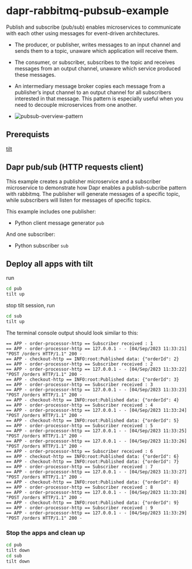 # dapr-rabbitmq-pubsub-example
Publish and subscribe (pub/sub) enables microservices to communicate with each other using messages for event-driven architectures.
- The producer, or publisher, writes messages to an input channel and sends them to a topic, unaware which application will receive them.
- The consumer, or subscriber, subscribes to the topic and receives messages from an output channel, unaware which service produced these messages.
- An intermediary message broker copies each message from a publisher’s input channel to an output channel for all subscribers interested in that message. This pattern is especially useful when you need to decouple microservices from one another.

- ![pubsub-overview-pattern](https://docs.dapr.io/images/pubsub-overview-pattern.png)

## Prerequists
[tilt](https://docs.tilt.dev/install.html)

## Dapr pub/sub (HTTP requests client)

This example creates a publisher microservice and a subscriber microservice to demonstrate how Dapr enables a publish-subcribe pattern with rabbitmq. The publisher will generate messages of a specific topic, while subscribers will listen for messages of specific topics. 

This example includes one publisher:

- Python client message generator `pub` 

And one subscriber: 
 
- Python subscriber `sub`

## Deploy all apps with tilt

run

```bash
cd pub
tilt up 
```
stop tilt session, run 

```bash
cd sub
tilt up 
```

The terminal console output should look similar to this:

```text
== APP - order-processor-http == Subscriber received : 1
== APP - order-processor-http == 127.0.0.1 - - [04/Sep/2023 11:33:21] "POST /orders HTTP/1.1" 200 -
== APP - checkout-http == INFO:root:Published data: {"orderId": 2}
== APP - order-processor-http == Subscriber received : 2
== APP - order-processor-http == 127.0.0.1 - - [04/Sep/2023 11:33:22] "POST /orders HTTP/1.1" 200 -
== APP - checkout-http == INFO:root:Published data: {"orderId": 3}
== APP - order-processor-http == Subscriber received : 3
== APP - order-processor-http == 127.0.0.1 - - [04/Sep/2023 11:33:23] "POST /orders HTTP/1.1" 200 -
== APP - checkout-http == INFO:root:Published data: {"orderId": 4}
== APP - order-processor-http == Subscriber received : 4
== APP - order-processor-http == 127.0.0.1 - - [04/Sep/2023 11:33:24] "POST /orders HTTP/1.1" 200 -
== APP - checkout-http == INFO:root:Published data: {"orderId": 5}
== APP - order-processor-http == Subscriber received : 5
== APP - order-processor-http == 127.0.0.1 - - [04/Sep/2023 11:33:25] "POST /orders HTTP/1.1" 200 -
== APP - order-processor-http == 127.0.0.1 - - [04/Sep/2023 11:33:26] "POST /orders HTTP/1.1" 200 -
== APP - order-processor-http == Subscriber received : 6
== APP - checkout-http == INFO:root:Published data: {"orderId": 6}
== APP - checkout-http == INFO:root:Published data: {"orderId": 7}
== APP - order-processor-http == Subscriber received : 7
== APP - order-processor-http == 127.0.0.1 - - [04/Sep/2023 11:33:27] "POST /orders HTTP/1.1" 200 -
== APP - checkout-http == INFO:root:Published data: {"orderId": 8}
== APP - order-processor-http == Subscriber received : 8
== APP - order-processor-http == 127.0.0.1 - - [04/Sep/2023 11:33:28] "POST /orders HTTP/1.1" 200 -
== APP - checkout-http == INFO:root:Published data: {"orderId": 9}
== APP - order-processor-http == Subscriber received : 9
== APP - order-processor-http == 127.0.0.1 - - [04/Sep/2023 11:33:29] "POST /orders HTTP/1.1" 200 -
```

### Stop the apps and clean up

```bash
cd pub
tilt down
cd sub
tilt down 
```
